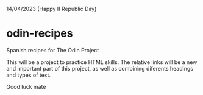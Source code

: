 14/04/2023 (Happy II Republic Day)

# odin-recipes
Spanish recipes for The Odin Project

This will be a project to practice HTML skills.
The relative links will be a new and important part of this project, as well as combining diferents headings and types of text.

Good luck mate

